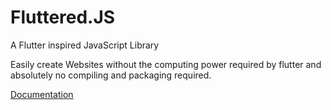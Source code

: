# Fluttered.JS

A Flutter inspired JavaScript Library

Easily create Websites without the computing power required by flutter and absolutely no compiling and packaging required.

<a href='./flutteredJS/Documentation/README.md'>Documentation</a>